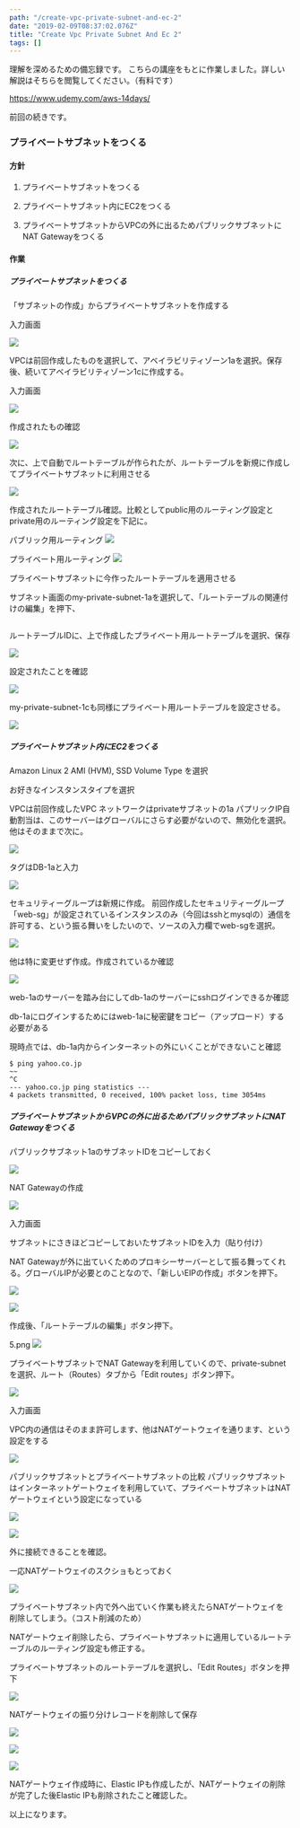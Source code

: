 ```yaml
---
path: "/create-vpc-private-subnet-and-ec-2"
date: "2019-02-09T08:37:02.076Z"
title: "Create Vpc Private Subnet And Ec 2"
tags: []
---
```


理解を深めるための備忘録です。
こちらの講座をもとに作業しました。詳しい解説はそちらを閲覧してください。（有料です）

https://www.udemy.com/aws-14days/

前回の続きです。

### プライベートサブネットをつくる

#### 方針

1. プライベートサブネットをつくる

2. プライベートサブネット内にEC2をつくる

3. プライベートサブネットからVPCの外に出るためパブリックサブネットにNAT Gatewayをつくる

#### 作業

##### プライベートサブネットをつくる

「サブネットの作成」からプライベートサブネットを作成する

入力画面

![](https://user-images.githubusercontent.com/37950257/52531819-d11c9d80-2d5e-11e9-904e-b7c22ca05ffc.png)

VPCは前回作成したものを選択して、アベイラビリティゾーン1aを選択。保存後、続いてアベイラビリティゾーン1cに作成する。

入力画面

![](https://user-images.githubusercontent.com/37950257/52531820-d11c9d80-2d5e-11e9-8e7e-d19ede5df889.png)

作成されたもの確認

![](https://user-images.githubusercontent.com/37950257/52531821-d1b53400-2d5e-11e9-851f-0ef233fe1d18.png)

次に、上で自動でルートテーブルが作られたが、ルートテーブルを新規に作成してプライベートサブネットに利用させる

![](https://user-images.githubusercontent.com/37950257/52531940-72582380-2d60-11e9-91c3-e192db77f285.png)

作成されたルートテーブル確認。比較としてpublic用のルーティング設定とprivate用のルーティング設定を下記に。

パブリック用ルーティング
![](https://user-images.githubusercontent.com/37950257/52531941-72582380-2d60-11e9-864f-4ef03337d7f1.png)

プライベート用ルーティング
![](https://user-images.githubusercontent.com/37950257/52531943-7421e700-2d60-11e9-8d32-df83b1f78350.png)

プライベートサブネットに今作ったルートテーブルを適用させる

サブネット画面のmy-private-subnet-1aを選択して、「ルートテーブルの関連付けの編集」を押下、

![]()

ルートテーブルIDに、上で作成したプライベート用ルートテーブルを選択、保存

![](https://user-images.githubusercontent.com/37950257/52532019-ab44c800-2d61-11e9-885d-7d4d33afcb04.png)

設定されたことを確認

![](https://user-images.githubusercontent.com/37950257/52532021-abdd5e80-2d61-11e9-93ee-1063d8064a89.png)

my-private-subnet-1cも同様にプライベート用ルートテーブルを設定させる。

![](https://user-images.githubusercontent.com/37950257/52532022-abdd5e80-2d61-11e9-8234-fcbfb101dde2.png)

##### プライベートサブネット内にEC2をつくる

Amazon Linux 2 AMI (HVM), SSD Volume Type を選択

お好きなインスタンスタイプを選択

VPCは前回作成したVPC
ネットワークはprivateサブネットの1a
パプリックIP自動割当は、このサーバーはグローバルにさらす必要がないので、無効化を選択。他はそのままで次に。

![](https://user-images.githubusercontent.com/37950257/52532241-0e842980-2d65-11e9-82cb-fa22519c85d8.png)

タグはDB-1aと入力

![](https://user-images.githubusercontent.com/37950257/52532242-0e842980-2d65-11e9-9ba4-1a375932e747.png)

セキュリティーグループは新規に作成。
前回作成したセキュリティーグループ「web-sg」が設定されているインスタンスのみ（今回はsshとmysqlの）通信を許可する、という振る舞いをしたいので、ソースの入力欄でweb-sgを選択。

![](https://user-images.githubusercontent.com/37950257/52532243-0e842980-2d65-11e9-9fc1-29edc91e93bf.png)

他は特に変更せず作成。作成されているか確認

![](https://user-images.githubusercontent.com/37950257/52532244-0e842980-2d65-11e9-9dce-f4eae487d21b.png)


web-1aのサーバーを踏み台にしてdb-1aのサーバーにsshログインできるか確認

db-1aにログインするためにはweb-1aに秘密鍵をコピー（アップロード）する必要がある

現時点では、db-1a内からインターネットの外にいくことができないこと確認

```
$ ping yahoo.co.jp
~~
^C
--- yahoo.co.jp ping statistics ---
4 packets transmitted, 0 received, 100% packet loss, time 3054ms
```


##### プライベートサブネットからVPCの外に出るためパブリックサブネットにNAT Gatewayをつくる

パブリックサブネット1aのサブネットIDをコピーしておく

![](https://user-images.githubusercontent.com/37950257/52534390-549cb580-2d84-11e9-968c-f21455b84ad9.png)


NAT Gatewayの作成

![](https://user-images.githubusercontent.com/37950257/52534391-55cde280-2d84-11e9-897f-33d475214eb7.png)


入力画面

サブネットにさきほどコピーしておいたサブネットIDを入力（貼り付け）

NAT Gatewayが外に出ていくためのプロキシーサーバーとして振る舞ってくれる。グローバルIPが必要とのことなので、「新しいEIPの作成」ボタンを押下。

![](https://user-images.githubusercontent.com/37950257/52534392-56667900-2d84-11e9-9c63-2659588b8b3b.png)

![](https://user-images.githubusercontent.com/37950257/52534394-56667900-2d84-11e9-83c8-bf18205eea4d.png
)


作成後、「ルートテーブルの編集」ボタン押下。

5.png
![](https://user-images.githubusercontent.com/37950257/52534395-56667900-2d84-11e9-8851-670a1e4de933.png)

プライベートサブネットでNAT Gatewayを利用していくので、private-subnetを選択、ルート（Routes）タブから「Edit routes」ボタン押下。

![](https://user-images.githubusercontent.com/37950257/52534396-56667900-2d84-11e9-82fc-c76bacd5a27e.png)

入力画面

VPC内の通信はそのまま許可します、他はNATゲートウェイを通ります、という設定をする

![](https://user-images.githubusercontent.com/37950257/52534397-56ff0f80-2d84-11e9-8230-1b8299cc4712.png)

パブリックサブネットとプライベートサブネットの比較
パブリックサブネットはインターネットゲートウェイを利用していて、プライベートサブネットはNATゲートウェイという設定になっている

![](https://user-images.githubusercontent.com/37950257/52534398-56ff0f80-2d84-11e9-9f57-b71b172ddf94.png)

![](https://user-images.githubusercontent.com/37950257/52534399-56ff0f80-2d84-11e9-80cc-ba87cb72de9b.png)


外に接続できることを確認。

一応NATゲートウェイのスクショもとっておく

![](https://user-images.githubusercontent.com/37950257/52534691-0ee1ec00-2d88-11e9-95de-ffef4a093b0b.png)

プライベートサブネット内で外へ出ていく作業も終えたらNATゲートウェイを削除してしまう。（コスト削減のため）

NATゲートウェイ削除したら、プライベートサブネットに適用しているルートテーブルのルーティング設定も修正する。

プライベートサブネットのルートテーブルを選択し、「Edit Routes」ボタンを押下

![](https://user-images.githubusercontent.com/37950257/52534692-0ee1ec00-2d88-11e9-9fd2-6ed74a352151.png)

NATゲートウェイの振り分けレコードを削除して保存

![](https://user-images.githubusercontent.com/37950257/52534693-0f7a8280-2d88-11e9-96c1-8539514de0ba.png)

![](https://user-images.githubusercontent.com/37950257/52534694-0f7a8280-2d88-11e9-88f6-e8d4a88f6a84.png)

![](https://user-images.githubusercontent.com/37950257/52534696-10131900-2d88-11e9-9d54-dab9cac48498.png)

NATゲートウェイ作成時に、Elastic IPも作成したが、NATゲートウェイの削除が完了した後Elastic IPも削除されたこと確認した。

以上になります。
